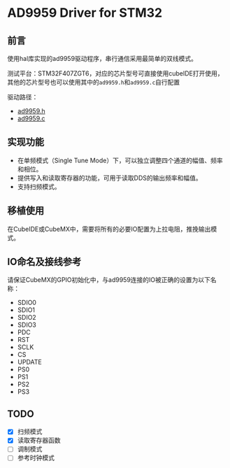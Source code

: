 # AD9959 Driver for STM32

## 前言

使用hal库实现的ad9959驱动程序，串行通信采用最简单的双线模式。

测试平台：STM32F407ZGT6，对应的芯片型号可直接使用cubeIDE打开使用，其他的芯片型号也可以使用其中的`ad9959.h`和`ad9959.c`自行配置

驱动路径：
- [ad9959.h](Core\Inc\ad9959.h)
- [ad9959.c](Core\Src\ad9959.c)

## 实现功能

- 在单频模式（Single Tune Mode）下，可以独立调整四个通道的幅值、频率和相位。
- 提供写入和读取寄存器的功能，可用于读取DDS的输出频率和幅值。
- 支持扫频模式。

## 移植使用

在CubeIDE或CubeMX中，需要将所有的必要IO配置为上拉电阻，推挽输出模式。

## IO命名及接线参考

请保证CubeMX的GPIO初始化中，与ad9959连接的IO被正确的设置为以下名称：

- SDIO0 
- SDIO1 
- SDIO2 
- SDIO3 
- PDC   
- RST   
- SCLK  
- CS    
- UPDATE
- PS0   
- PS1   
- PS2   
- PS3   


## TODO

- [x] 扫频模式
- [x] 读取寄存器函数
- [ ] 调制模式
- [ ] 参考时钟模式
